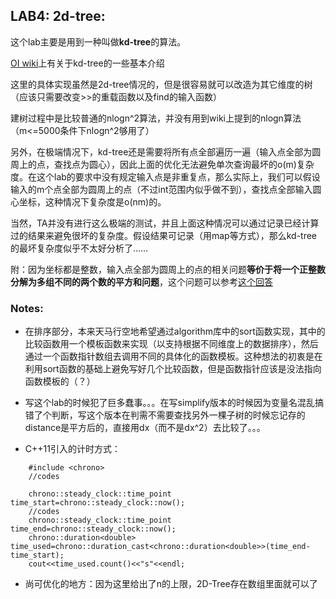 ## **LAB4: 2d-tree**:

这个lab主要是用到一种叫做**kd-tree**的算法。

[OI wiki](https://oi-wiki.org/ds/kdt/)上有关于kd-tree的一些基本介绍

这里的具体实现虽然是2d-tree情况的，但是很容易就可以改造为其它维度的树（应该只需要改变>>的重载函数以及find的输入函数）

建树过程中是比较普通的nlogn^2算法，并没有用到wiki上提到的nlogn算法（m<=5000条件下nlogn^2够用了）

另外，在极端情况下，kd-tree还是需要将所有点全部遍历一遍（输入点全部为圆周上的点，查找点为圆心），因此上面的优化无法避免单次查询最坏的o(m)复杂度。在这个lab的要求中没有规定输入点是非重复点，那么实际上，我们可以假设输入的m个点全部为圆周上的点（不过int范围内似乎做不到），查找点全部输入圆心坐标，这种情况下复杂度是o(nm)的。

当然，TA并没有进行这么极端的测试，并且上面这种情况可以通过记录已经计算过的结果来避免很坏的复杂度。假设结果可记录（用map等方式），那么kd-tree的最坏复杂度似乎不太好分析了……

附：因为坐标都是整数，输入点全部为圆周上的点的相关问题**等价于将一个正整数分解为多组不同的两个数的平方和问题**，这个问题可以参考[这个回答](https://www.zhihu.com/question/52958268/answer/132805583)

### Notes:

+ 在排序部分，本来天马行空地希望通过algorithm库中的sort函数实现，其中的比较函数用一个模板函数来实现（以支持根据不同维度上的数据排序），然后通过一个函数指针数组去调用不同的具体化的函数模板。这种想法的初衷是在利用sort函数的基础上避免写好几个比较函数，但是函数指针应该是没法指向函数模板的（？）

+ 写这个lab的时候犯了巨多蠢事。。。在写simplify版本的时候因为变量名混乱搞错了个判断，写这个版本在判需不需要查找另外一棵子树的时候忘记存的distance是平方后的，直接用dx（而不是dx^2）去比较了。。。

+ C++11引入的计时方式：
```
    #include <chrono>
    //codes

    chrono::steady_clock::time_point time_start=chrono::steady_clock::now();
    //codes
    chrono::steady_clock::time_point time_end=chrono::steady_clock::now();
    chrono::duration<double> time_used=chrono::duration_cast<chrono::duration<double>>(time_end-time_start);
    cout<<time_used.count()<<"s"<<endl;
```

+ 尚可优化的地方：因为这里给出了n的上限，2D-Tree存在数组里面就可以了
